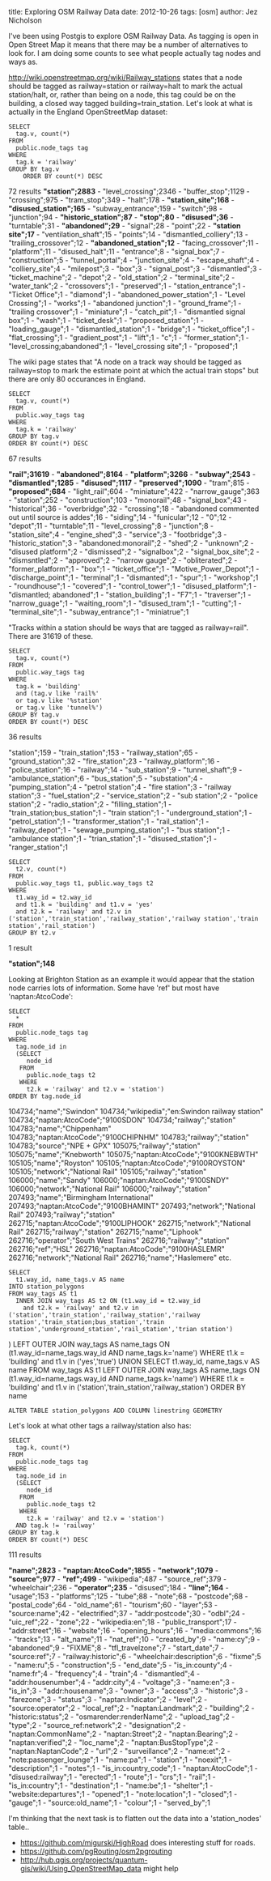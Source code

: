 title: Exploring OSM Railway Data
date: 2012-10-26
tags: [osm]
author: Jez Nicholson

I've been using Postgis to explore OSM Railway Data. As tagging is open in Open Street Map it means that there may be a number of alternatives to look for. I am doing some counts to see what people actually tag nodes and ways as.

http://wiki.openstreetmap.org/wiki/Railway_stations states that a node should be tagged as railway=station or railway=halt to mark the actual station/halt, or, rather than being on a node, this tag could be on the building, a closed way tagged building=train_station. Let's look at what is actually in the England OpenStreetMap dataset:

    SELECT 
      tag.v, count(*) 
    FROM 
      public.node_tags tag
    WHERE
      tag.k = 'railway'
    GROUP BY tag.v
    	ORDER BY count(*) DESC

72 results
**"station";2883** - "level_crossing";2346 - "buffer_stop";1129 - "crossing";975 - "tram_stop";349 - "halt";178 - **"station_site";168** - **"disused_station";165** - "subway_entrance";159 - "switch";98 - "junction";94 - **"historic_station";87** - **"stop";80** - **"disused";36** - "turntable";31 - **"abandoned";29** - "signal";28 - "point";22 - **"station site";17** - "ventilation_shaft";15 - "points";14 - "dismantled_colliery";13 - "trailing_crossover";12 - **"abandoned_station";12** - "facing_crossover";11 - "platform";11 - "disused_halt";11 - "entrance";8 - "signal_box";7 - "construction";5 - "tunnel_portal";4 - "junction_site";4 - "escape_shaft";4 - "colliery_site";4 - "milepost";3 - "box";3 - "signal_post";3 - "dismantled";3 - "ticket_machine";2 - "depot";2 - "old_station";2 - "terminal_site";2 - "water_tank";2 - "crossovers";1 - "preserved";1 - "station_entrance";1 - "Ticket Office";1 - "diamond";1 - "abandoned_power_station";1 - "Level Crossing";1 - "works";1 - "abandoned junction";1 - "ground_frame";1 - "trailing crossover";1 - "miniature";1 - "catch_pit";1 - "dismantled signal box";1 - "wash";1 - "ticket_desk";1 - "proposed_station";1 - "loading_gauge";1 - "dismantled_station";1 - "bridge";1 - "ticket_office";1 - "flat_crossing";1 - "gradient_post";1 - "lift";1 - "c";1 - "former_station";1 - "level_crossing;abandoned";1 - "level_crossing site";1 - "proposed";1

The wiki page states that "A node on a track way should be tagged as railway=stop to mark the estimate point at which the actual train stops" but there are only 80 occurances in England.

    SELECT 
      tag.v, count(*) 
    FROM 
      public.way_tags tag
    WHERE
      tag.k = 'railway'
    GROUP BY tag.v
    ORDER BY count(*) DESC

67 results

**"rail";31619** - **"abandoned";8164** - **"platform";3266** - **"subway";2543** - **"dismantled";1285** - **"disused";1117** - **"preserved";1090** - "tram";815 - **"proposed";684** - "light_rail";604 - "miniature";422 - "narrow_gauge";363 - "station";252 - "construction";103 - "monorail";48 - "signal_box";43 - "historical";36 - "overbridge";32 - "crossing";18 - "abandoned commented out until source is addes";16 - "siding";14 - "funicular";12 - "0";12 - "depot";11 - "turntable";11 - "level_crossing";8 - "junction";8 - "station_site";4 - "engine_shed";3 - "service";3 - "footbridge";3 - "historic_station";3 - "abandoned:monorail";2 - "shed";2 - "unknown";2 - "disused platform";2 - "dismissed";2 - "signalbox";2 - "signal_box_site";2 - "dismsntled";2 - "approved";2 - "narrow gauge";2 - "obliterated";2 - "former_platform";1 - "box";1 - "ticket_office";1 - "Motive_Power_Depot";1 - "discharge_point";1 - "terminal";1 - "dismanted";1 - "spur";1 - "workshop";1 - "roundhouse";1 - "covered";1 - "control_tower";1 - "disused_platform";1 - "dismantled; abandoned";1 - "station_building";1 - "F7";1 - "traverser";1 - "narrow_guage";1 - "waiting_room";1 - "disused_tram";1 - "cutting";1  - "terminal_site";1 - "subway_entrance";1 - "miniatrue";1

"Tracks within a station should be ways that are tagged as railway=rail". There are 31619 of these.


    SELECT 
      tag.v, count(*) 
    FROM 
      public.way_tags tag
    WHERE
      tag.k = 'building'
      and (tag.v like 'rail%'
      or tag.v like '%station'
      or tag.v like 'tunnel%')
    GROUP BY tag.v
    ORDER BY count(*) DESC

36 results

"station";159 - "train_station";153 - "railway_station";65 - "ground_station";32 - "fire_station";23 - "railway_platform";16 - "police_station";16 - "railway";14 - "sub_station";9 - "tunnel_shaft";9 - "ambulance_station";6 - "bus_station";5 - "substation";4 - "pumping_station";4 - "petrol station";4 - "fire station";3 - "railway station";3 - "fuel_station";2 - "service_station";2 - "sub station";2 - "police station";2 - "radio_station";2 - "filling_station";1 - "train_station;bus_station";1 - "train station";1 - "underground_station";1 - "petrol_station";1 - "transformer_station";1 - "rail_station";1 - "railway_depot";1 - "sewage_pumping_station";1 - "bus station";1 - "ambulance station";1 - "trian_station";1 - "disused_station";1 - "ranger_station";1


    SELECT
      t2.v, count(*)
    FROM
      public.way_tags t1, public.way_tags t2
    WHERE
      t1.way_id = t2.way_id
      and t1.k = 'building' and t1.v = 'yes'
      and t2.k = 'railway' and t2.v in ('station','train_station','railway_station','railway station','train station','rail_station')
    GROUP BY t2.v
  
1 result

**"station";148**

Looking at Brighton Station as an example it would appear that the station node carries lots of information. Some have 'ref' but most have 'naptan:AtcoCode':

    SELECT
      *
    FROM
      public.node_tags tag
    WHERE
      tag.node_id in
      (SELECT 
         node_id
       FROM
         public.node_tags t2
       WHERE
         t2.k = 'railway' and t2.v = 'station')
    ORDER BY tag.node_id
  
104734;"name";"Swindon"
104734;"wikipedia";"en:Swindon railway station"
104734;"naptan:AtcoCode";"9100SDON"
104734;"railway";"station"
104783;"name";"Chippenham"
104783;"naptan:AtcoCode";"9100CHIPNHM"
104783;"railway";"station"
104783;"source";"NPE + GPX"
105075;"railway";"station"
105075;"name";"Knebworth"
105075;"naptan:AtcoCode";"9100KNEBWTH"
105105;"name";"Royston"
105105;"naptan:AtcoCode";"9100ROYSTON"
105105;"network";"National Rail"
105105;"railway";"station"
106000;"name";"Sandy"
106000;"naptan:AtcoCode";"9100SNDY"
106000;"network";"National Rail"
106000;"railway";"station"
207493;"name";"Birmingham International"
207493;"naptan:AtcoCode";"9100BHAMINT"
207493;"network";"National Rail"
207493;"railway";"station"
262715;"naptan:AtcoCode";"9100LIPHOOK"
262715;"network";"National Rail"
262715;"railway";"station"
262715;"name";"Liphook"
262716;"operator";"South West Trains"
262716;"railway";"station"
262716;"ref";"HSL"
262716;"naptan:AtcoCode";"9100HASLEMR"
262716;"network";"National Rail"
262716;"name";"Haslemere"
etc.


    SELECT
      t1.way_id, name_tags.v AS name
    INTO station_polygons
    FROM way_tags AS t1
      INNER JOIN way_tags AS t2 ON (t1.way_id = t2.way_id
        and t2.k = 'railway' and t2.v in ('station','train_station','railway_station','railway station','train_station;bus_station','train station','underground_station','rail_station','trian station')
  )
      LEFT OUTER JOIN way_tags AS name_tags ON (t1.way_id=name_tags.way_id AND name_tags.k='name')
    WHERE t1.k = 'building' and t1.v in ('yes','true')
      UNION
    SELECT
      t1.way_id, name_tags.v AS name
    FROM way_tags AS t1
      LEFT OUTER JOIN way_tags AS name_tags ON (t1.way_id=name_tags.way_id AND name_tags.k='name')
    WHERE t1.k = 'building' and t1.v in ('station','train_station','railway_station')
    ORDER BY name


    ALTER TABLE station_polygons ADD COLUMN linestring GEOMETRY

Let's look at what other tags a railway/station also has:

    SELECT
      tag.k, count(*)
    FROM
      public.node_tags tag
    WHERE
      tag.node_id in
      (SELECT 
         node_id
       FROM
         public.node_tags t2
       WHERE
         t2.k = 'railway' and t2.v = 'station')
      AND tag.k != 'railway'
    GROUP BY tag.k
    ORDER BY count(*) DESC

111 results

**"name";2823** - **"naptan:AtcoCode";1855** - **"network";1079** - **"source";977** - **"ref";499** - "wikipedia";487 - "source_ref";379 - "wheelchair";236 - **"operator";235** - "disused";184 - **"line";164** - "usage";153 - "platforms";125 - "tube";88 - "note";68 - "postcode";68 - "postal_code";64 - "old_name";61 - "tourism";60 - "layer";53 - "source:name";42 - "electrified";37 - "addr:postcode";30 - "odbl";24 - "uic_ref";22 - "zone";22 - "wikipedia:en";18 - "public_transport";17 - "addr:street";16 - "website";16 - "opening_hours";16 - "media:commons";16 - "tracks";13 - "alt_name";11 - "nat_ref";10 - "created_by";9 - "name:cy";9 - "abandoned";9 - "FIXME";8 - "tfl_travelzone";7 - "start_date";7 - "source:ref";7 - "railway:historic";6 - "wheelchair:description";6 - "fixme";5 - "name:ru";5 - "construction";5 - "end_date";5 - "is_in:county";4 - "name:fr";4 - "frequency";4 - "train";4 - "dismantled";4 - "addr:housenumber";4 - "addr:city";4 - "voltage";3 - "name:en";3 - "is_in";3 - "addr:housename";3 - "owner";3 - "access";3 - "historic";3 - "farezone";3 - "status";3 - "naptan:Indicator";2 - "level";2 - "source:operator";2 - "local_ref";2 - "naptan:Landmark";2 - "building";2 - "historic:status";2 - "osmarender:renderName";2 - "upload_tag";2 - "type";2 - "source_ref:network";2 - "designation";2 - "naptan:CommonName";2 - "naptan:Street";2 - "naptan:Bearing";2 - "naptan:verified";2 - "loc_name";2 - "naptan:BusStopType";2 - "naptan:NaptanCode";2 - "url";2 - "surveillance";2 - "name:et";2 - "note:passenger_lounge";1 - "name:pa";1 - "station";1 - "noexit";1 - "description";1 - "notes";1 - "is_in:country_code";1 - "naptan:AtocCode";1 - "disused:railway";1 - "erected";1 - "route";1 - "crs";1 - "rail";1 - "is_in:country";1 - "destination";1 - "name:be";1 - "shelter";1 - "website:departures";1 - "opened";1 - "note:location";1 - "closed";1 - "gauge";1 - "source:old_name";1 - "colour";1 - "served_by";1

I'm thinking that the next task is to flatten out the data into a 'station_nodes' table..

* https://github.com/migurski/HighRoad does interesting stuff for roads.
* https://github.com/pgRouting/osm2pgrouting
* http://hub.qgis.org/projects/quantum-gis/wiki/Using_OpenStreetMap_data might help